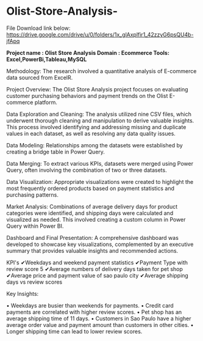 # Olist-Store-Analysis-


File Download link below: 
https://drive.google.com/drive/u/0/folders/1x_glAxplfir1_42zzyG6psQU4b-jfApq



**Project name : Olist Store Analysis
Domain : Ecommerce
Tools: Excel,PowerBi,Tableau,MySQL**


Methodology: The research involved a quantitative analysis of E-commerce data sourced from ExcelR.

Project Overview: The Olist Store Analysis project focuses on evaluating customer purchasing behaviors and payment trends on the Olist E-commerce platform.

Data Exploration and Cleaning: The analysis utilized nine CSV files, which underwent thorough cleaning and manipulation to derive valuable insights. This process involved identifying and addressing missing and duplicate values in each dataset, as well as resolving any data quality issues.

Data Modeling: Relationships among the datasets were established by creating a bridge table in Power Query.

Data Merging: To extract various KPIs, datasets were merged using Power Query, often involving the combination of two or three datasets.

Data Visualization: Appropriate visualizations were created to highlight the most frequently ordered products based on payment statistics and purchasing patterns.

Market Analysis: Combinations of average delivery days for product categories were identified, and shipping days were calculated and visualized as needed. This involved creating a custom column in Power Query within Power BI.

Dashboard and Final Presentation: A comprehensive dashboard was developed to showcase key visualizations, complemented by an executive summary that provides valuable insights and recommended actions.

KPI's
✔Weekdays and weekend payment statistics
✔Payment Type with review score 5
✔Average numbers of delivery days taken for pet shop
✔Average price and payment value of sao paulo city
✔Average shipping days vs review scores

Key Insights:

• Weekdays are busier than weekends for payments.
• Credit card payments are correlated with higher review scores.
• Pet shop has an average shipping time of 11 days.
• Customers in Sao Paulo have a higher average order value and payment amount than customers in other cities.
• Longer shipping time can lead to lower review scores.


